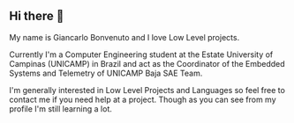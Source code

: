 ## Hi there 👋

My name is Giancarlo Bonvenuto and I love Low Level projects.

Currently I'm a Computer Engineering student at the Estate University of Campinas (UNICAMP) in Brazil and act as the Coordinator of the Embedded Systems and Telemetry of UNICAMP Baja SAE Team.

I'm generally interested in Low Level Projects and Languages so feel free to contact me if you need help at a project. Though as you can see from my profile I'm still learning a lot.
